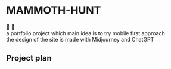 # MAMMOTH-HUNT
 
  :elephant: :hocho:<br>
  a portfolio project which main idea is to try mobile first approach<br>
  the design of the site is made with Midjourney and ChatGPT<br>

## Project plan

